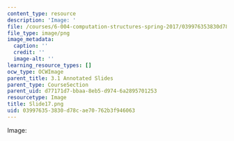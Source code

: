 ```yaml
---
content_type: resource
description: 'Image: '
file: /courses/6-004-computation-structures-spring-2017/039976353830d78cae70762b3f946063_Slide17.png
file_type: image/png
image_metadata:
  caption: ''
  credit: ''
  image-alt: ''
learning_resource_types: []
ocw_type: OCWImage
parent_title: 3.1 Annotated Slides
parent_type: CourseSection
parent_uid: d77171d7-bbaa-8eb5-d974-6a2895701253
resourcetype: Image
title: Slide17.png
uid: 03997635-3830-d78c-ae70-762b3f946063
---
```

Image: 

